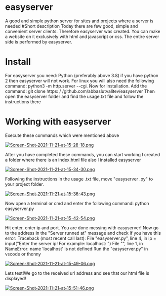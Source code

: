 # easyserver
A good and simple python server for sites and projects where a server is needed
#Short description
Today there are few good, simple and convenient server clients. Therefore easyserver was created. You can make a website on it exclusively with html and javascript or css. The entire server side is performed by easyserver.
# Install
For easyserver you need: Python (preferably above 3.8) if you have python 2 then easyserver will not work. For linux you will also need the following command: python3 -m http.server --cgi. Now for installation. Add the command: git clone https: / /github.com/abbaslutvalitev/easyserver Then open the easyserver folder and find the usage.txt file and follow the instructions there
# Working with easyserver
Execute these commands which were mentioned above

[![Screen-Shot-2021-11-21-at-15-28-18.png](https://i.postimg.cc/VNqWtzqK/Screen-Shot-2021-11-21-at-15-28-18.png)](https://postimg.cc/Z9qNttDN)

After you have completed these commands, you can start working
I created a folder where there is an index.html file also I installed easyserver

[![Screen-Shot-2021-11-21-at-15-34-30.png](https://i.postimg.cc/0jnk3WTY/Screen-Shot-2021-11-21-at-15-34-30.png)](https://postimg.cc/MfcJfDKH)

Following the instructions in the usage .txt file, move "easyserver .py" to your project folder.

[![Screen-Shot-2021-11-21-at-15-36-43.png](https://i.postimg.cc/NMPb4BMm/Screen-Shot-2021-11-21-at-15-36-43.png)](https://postimg.cc/Q91pNLcd)

Now open a terminal or cmd and enter the following command:
python easyserver.py

[![Screen-Shot-2021-11-21-at-15-42-54.png](https://i.postimg.cc/DwvTHP66/Screen-Shot-2021-11-21-at-15-42-54.png)](https://postimg.cc/w7GZsJSR)

Hit enter, enter ip and port. You are done messing with easyserver! Now go to the address in the "Server runned at" message and check
If you have this error:
Traceback (most recent call last):
  File "easyserver.py", line 4, in <module>
    ip = input("Enter the server ip! For example: localhost: ")
  File "<string>", line 1, in <module>
NameError: name 'localhost' is not defined
Run the "easyserver.py" in vscode or thonny

[![Screen-Shot-2021-11-21-at-15-49-06.png](https://i.postimg.cc/pLb9F42T/Screen-Shot-2021-11-21-at-15-49-06.png)](https://postimg.cc/0bn2gtKR)
  
Lets test!We go to the received url address and see that our html file is displayed!

[![Screen-Shot-2021-11-21-at-15-51-46.png](https://i.postimg.cc/nzC7kmNc/Screen-Shot-2021-11-21-at-15-51-46.png)](https://postimg.cc/TLvp2KRZ)
